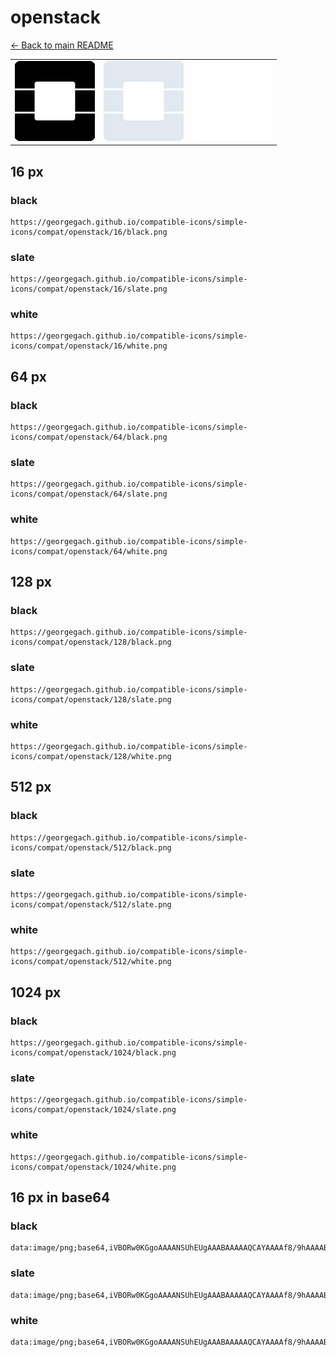 # openstack

[← Back to main README](../../README.md)

<table><tr>
  <td><img src="./128/black.png" width="128" alt="openstack black icon" /></td>
  <td><img src="./128/slate.png" width="128" alt="openstack slate icon" /></td>
  <td><img src="./128/white.png" width="128" alt="openstack white icon" /></td>
</tr></table>

## 16 px

### black
```
https://georgegach.github.io/compatible-icons/simple-icons/compat/openstack/16/black.png
```

### slate
```
https://georgegach.github.io/compatible-icons/simple-icons/compat/openstack/16/slate.png
```

### white
```
https://georgegach.github.io/compatible-icons/simple-icons/compat/openstack/16/white.png
```

## 64 px

### black
```
https://georgegach.github.io/compatible-icons/simple-icons/compat/openstack/64/black.png
```

### slate
```
https://georgegach.github.io/compatible-icons/simple-icons/compat/openstack/64/slate.png
```

### white
```
https://georgegach.github.io/compatible-icons/simple-icons/compat/openstack/64/white.png
```

## 128 px

### black
```
https://georgegach.github.io/compatible-icons/simple-icons/compat/openstack/128/black.png
```

### slate
```
https://georgegach.github.io/compatible-icons/simple-icons/compat/openstack/128/slate.png
```

### white
```
https://georgegach.github.io/compatible-icons/simple-icons/compat/openstack/128/white.png
```

## 512 px

### black
```
https://georgegach.github.io/compatible-icons/simple-icons/compat/openstack/512/black.png
```

### slate
```
https://georgegach.github.io/compatible-icons/simple-icons/compat/openstack/512/slate.png
```

### white
```
https://georgegach.github.io/compatible-icons/simple-icons/compat/openstack/512/white.png
```

## 1024 px

### black
```
https://georgegach.github.io/compatible-icons/simple-icons/compat/openstack/1024/black.png
```

### slate
```
https://georgegach.github.io/compatible-icons/simple-icons/compat/openstack/1024/slate.png
```

### white
```
https://georgegach.github.io/compatible-icons/simple-icons/compat/openstack/1024/white.png
```

## 16 px in base64

### black
```
data:image/png;base64,iVBORw0KGgoAAAANSUhEUgAAABAAAAAQCAYAAAAf8/9hAAAABmJLR0QA/wD/AP+gvaeTAAAAv0lEQVQ4jaXTvU4CQRSG4WdwE8CEkvBzQdyrtTGRq7CSkhKIFJBQ6BaCxe7oBHZhF79kkjNzzvfOf8AbRgja6YRNwBe6Lc1RecDxjtl/lVWMfZTQKj1geA2wwgyfNYBHzDFNAU9JwQHvtest9IJB7ATsFAcZNbkBWCdxj+I6YlveMCtrYv2x08BwVRn2/rbQb+DpY1PGvQyvSfLQAPDs7BBPSbL1NZ4DYIvvGsDFQ6oCtFIH+T/8eYYFxu77UOsfSmQp2q6+3GwAAAAASUVORK5CYII=
```

### slate
```
data:image/png;base64,iVBORw0KGgoAAAANSUhEUgAAABAAAAAQCAYAAAAf8/9hAAAABmJLR0QA/wD/AP+gvaeTAAABAUlEQVQ4jZWTT0vDUBDEf/PysK0giFL8cxA8+kXEix/Uswj6KTzpVbCgUS+BHmpB33hIYpSkaTO3fezMzu6+1eytuLd1gBBDYCyRRyfOkEd4EL3USOwFxNZwagUxim1nvEtKnYTkDDH9+xRBJa2UfMFf51a26CyotA3ZHfi4EbCvmgTPT472H/pcz/LixmanEQhcgD5Lh33UEkaXhDrwOGJ26xYETxtILDCndRB6czdARBR1CzaT9RRNEHlZ3+NI4rZuIYj5Wjq+dmqGqOe8+B2dqzUSVqzR7TX+E6hUPgj67izf/ZFaHqd4xT47zi2Alt3ZG8Aso8SjrcOh52ybAK8/KAdld5s/2G0AAAAASUVORK5CYII=
```

### white
```
data:image/png;base64,iVBORw0KGgoAAAANSUhEUgAAABAAAAAQCAYAAAAf8/9hAAAABmJLR0QA/wD/AP+gvaeTAAAAx0lEQVQ4jaXTu0oDURSF4W/HARNBsBEvnS/ju1qLoE9hpa2dCVoopEimMNsmEw8xM87EVZ19Wf+5R2Y+4gxhmBKzyMwlDgeaG9WRmas9Zt+o2pF7w6ql/wCnXYBXXGPRAjjCAy5LwE3RMI+Ip/YFk5l3OG7iyMwPLDeJiIs/ANMiHFc4KRIvXea1FrhqeKMehk5V+PSzhUkPzwSz9Xhc4b4oznsAbm0dYhbFwde4DYB3fLUAfj2kXYBBGqH+h7+u8Ixz+32o6TehU0Aawf0pUwAAAABJRU5ErkJggg==
```

